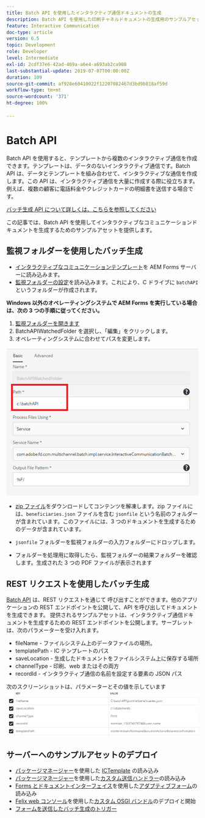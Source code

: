 ```yaml
---
title: Batch API を使用したインタラクティブ通信ドキュメントの生成
description: Batch API を使用した印刷チャネルドキュメントの生成用のサンプルアセット
feature: Interactive Communication
doc-type: article
version: 6.5
topic: Development
role: Developer
level: Intermediate
exl-id: 2cdf37e6-42ad-469a-a6e4-a693ab2ca908
last-substantial-update: 2019-07-07T00:00:00Z
duration: 109
source-git-commit: af928e60410022f12207082467d3bd9b818af59d
workflow-type: tm+mt
source-wordcount: '371'
ht-degree: 100%

---
```


# Batch API

Batch API を使用すると、テンプレートから複数のインタラクティブ通信を作成できます。テンプレートは、データのないインタラクティブ通信です。Batch API は、データとテンプレートを組み合わせて、インタラクティブな通信を作成します。この API は、インタラクティブ通信を大量に作成する際に役立ちます。例えば、複数の顧客に電話料金やクレジットカードの明細書を送信する場合です。

[バッチ生成 API について詳しくは、こちらを参照してください](https://experienceleague.adobe.com/docs/experience-manager-65/forms/interactive-communications/generate-multiple-interactive-communication-using-batch-api.html?lang=ja)

この記事では、Batch API を使用してインタラクティブなコミュニケーションドキュメントを生成するためのサンプルアセットを提供します。

## 監視フォルダーを使用したバッチ生成

* [インタラクティブなコミュニケーションテンプレート](assets/Beneficiaries-confirmation.zip)を AEM Forms サーバーに読み込みます。
* [監視フォルダーの設定](assets/batch-generation-api.zip)を読み込みます。これにより、C ドライブに `batchAPI` というフォルダーが作成されます。

**Windows 以外のオペレーティングシステムで AEM Forms を実行している場合は、次の 3 つの手順に従ってください。**

1. [監視フォルダーを開きます](http://localhost:4502/libs/fd/core/WatchfolderUI/content/UI.html)
2. BatchAPIWatchedFolder を選択し、「編集」をクリックします。
3. オペレーティングシステムに合わせてパスを変更します。

![パス](assets/watched-folder-batch-api-basic.PNG)

* [zip ファイル](assets/jsonfile.zip)をダウンロードしてコンテンツを解凍します。zip ファイルには、`beneficiaries.json` ファイルを含む `jsonfile` という名前のフォルダーが含まれています。このファイルには、3 つのドキュメントを生成するためのデータが含まれています。

* `jsonfile` フォルダーを監視フォルダーの入力フォルダーにドロップします。
* フォルダーを処理用に取得したら、監視フォルダーの結果フォルダーを確認します。生成された 3 つの PDF ファイルが表示されます

## REST リクエストを使用したバッチ生成

[Batch API](https://helpx.adobe.com/jp/experience-manager/6-5/forms/javadocs/index.html) は、REST リクエストを通じて 呼び出すことができます。他のアプリケーションの REST エンドポイントを公開して、API を呼び出してドキュメントを生成できます。
提供されるサンプルアセットは、インタラクティブ通信ドキュメントを生成するための REST エンドポイントを公開します。サーブレットは、次のパラメーターを受け入れます。

* fileName - ファイルシステム上のデータファイルの場所。
* templatePath - IC テンプレートのパス
* saveLocation - 生成したドキュメントをファイルシステム上に保存する場所
* channelType - 印刷、web またはその両方
* recordId - インタラクティブ通信の名前を設定する要素の JSON パス

次のスクリーンショットは、パラメーターとその値を示しています
![サンプルリクエスト](assets/generate-ic-batch-servlet.PNG)

## サーバーへのサンプルアセットのデプロイ

* [パッケージマネージャー](http://localhost:4502/crx/packmgr/index.jsp)を使用した [ICTemplate](assets/ICTemplate.zip) の読み込み
* [パッケージマネージャー](http://localhost:4502/crx/packmgr/index.jsp)を使用した[カスタム送信ハンドラー](assets/BatchAPICustomSubmit.zip)の読み込み
* [Forms とドキュメントインターフェイス](http://localhost:4502/aem/forms.html/content/dam/formsanddocuments)を使用した[アダプティブフォーム](assets/BatchGenerationAPIAF.zip)の読み込み
* [Felix web コンソール](http://localhost:4502/system/console/bundles)を使用した[カスタム OSGI バンドル](assets/batchgenerationapi.batchgenerationapi.core-1.0-SNAPSHOT.jar)のデプロイと開始
* [フォームを送信したバッチ生成のトリガー](http://localhost:4502/content/dam/formsanddocuments/batchgenerationapi/jcr:content?wcmmode=disabled)
